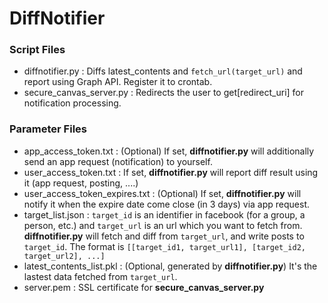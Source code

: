 # DiffNotifier

### Script Files ###
* diffnotifier.py : Diffs latest_contents and `fetch_url(target_url)` and report using Graph API. Register it to crontab.
* secure_canvas_server.py : Redirects the user to get[redirect_uri] for notification processing.

### Parameter Files ###
* app_access_token.txt : (Optional) If set, <strong>diffnotifier.py</strong> will additionally send an app request (notification) to yourself.
* user_access_token.txt : If set, <strong>diffnotifier.py</strong> will report diff result using it (app request, posting, ....)
* user_access_token_expires.txt : (Optional) If set, <strong>diffnotifier.py</strong> will notify it when the expire date come close (in 3 days) via app request.
* target_list.json : `target_id` is an identifier in facebook (for a group, a person, etc.) and `target_url` is an url which you want to fetch from. <strong>diffnotifier.py</strong> will fetch and diff from `target_url`, and write posts to `target_id`. The format is `[[target_id1, target_url1], [target_id2, target_url2], ...]`
* latest_contents_list.pkl : (Optional, generated by <strong>diffnotifier.py</strong>) It's the lastest data fetched from `target_url`.
* server.pem : SSL certificate for <strong>secure_canvas_server.py</strong>
